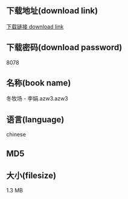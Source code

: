 ## 下载地址(download link)
[下载链接 download link](https://voluble-croquembouche-d321dc.netlify.app/?s=%E5%86%AC%E7%89%A7%E5%9C%BA+-+%E6%9D%8E%E5%A8%9F.azw3)

## 下载密码(download password)
8078

## 名称(book name)
冬牧场 - 李娟.azw3.azw3

## 语言(language)
chinese

## MD5


## 大小(filesize)
1.3 MB
